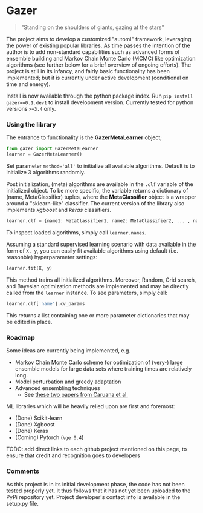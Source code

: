 
# Gazer

> "Standing on the shoulders of giants, gazing at the stars"

The project aims to develop a customized "automl" framework, leveraging the power of existing popular libraries. 
As time passes the intention of the author is to add non-standard capabilities such as advanced forms of ensemble
building and Markov Chain Monte Carlo (MCMC) like optimization algorithms (see further below for a brief overview of ongoing efforts).
The project is still in its infancy, and fairly basic functionality has been implemented; but it is currently 
under active development (conditional on time and energy).

Install is now available through the python package index. Run `pip install gazer==0.1.dev1` to install development version.
Currently tested for python versions `>=3.4` only. 

### Using the library
The entrance to functionality is the **GazerMetaLearner** object;
    
```python
from gazer import GazerMetaLearner
learner = GazerMetaLearner()
```
	
Set parameter `method='all'` to initialize all available algorithms. Default is to initialize 3 algorithms randomly.

Post initialization, (meta) algorithms are available in the `.clf` variable of the initialized object. To be more specific, the variable 
returns a dictionary of (name, MetaClassifier) tuples, where the **MetaClassifier** object is a wrapper around a "sklearn-like"
classifier. The current version of the library also implements *xgboost* and *keras* classifiers.

```python    	
learner.clf = {name1: MetaClassifier1, name2: MetaClassifier2, ... , nameN: MetaClassifierN}
```
   	
To inspect loaded algorithms, simply call `learner.names`.

Assuming a standard supervised learning scenario with data available in the form of `X, y`, you can easily fit 
available algorithms using default (i.e. reasonble) hyperparameter settings:

```python	
learner.fit(X, y)
```

This method trains all initialized algorithms. Moreover, Random, Grid search, and Bayesian optimization methods
are implemented and may be directly called from the `learner` instance. To see parameters, simply call:
```python
learner.clf['name'].cv_params

```
This returns a list containing one or more parameter dictionaries that may be edited in place.


### Roadmap
Some ideas are currently being implemented, e.g.
* Markov Chain Monte Carlo scheme for optimization of (very-) large ensemble models 
for large data sets where training times are relatively long.
* Model perturbation and greedy adaptation
* Advanced ensembling techniques
  - See [these two papers from Caruana et al.](http://www.cs.cornell.edu/~caruana/ctp/ct.papers/caruana.icml04.icdm06long.pdf)


ML libraries which will be heavily relied upon are first and foremost:
* (Done) Scikit-learn
* (Done) Xgboost
* (Done) Keras 
* (Coming) Pytorch (`\ge 0.4`)


TODO: add direct links to each github project mentioned on this page, 
to ensure that credit and recognition goes to developers


### Comments
As this project is in its initial development phase, the code has not been tested properly yet. It thus follows
that it has not yet been uploaded to the PyPi repository yet. Project developer's contact info is available in the setup.py file. 

